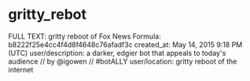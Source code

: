 # gritty_rebot

FULL TEXT: gritty reboot of Fox News
Formula: b8222f25e4cc4f4d8f4648c76afadf3c
created_at: May 14, 2015 9:18 PM (UTC)
user/description: a darker, edgier bot that appeals to today's audience // by @igowen // #botALLY
user/location: gritty reboot of the internet